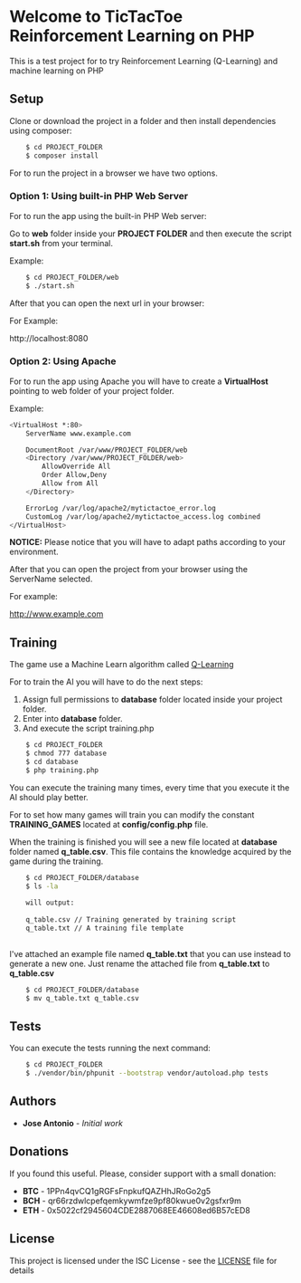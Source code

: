 # Welcome to TicTacToe Reinforcement Learning on PHP

This is a test project for to try Reinforcement Learning (Q-Learning) and machine learning on PHP

## Setup

Clone or download the project in a folder and then install dependencies using composer:

```bash
    $ cd PROJECT_FOLDER
    $ composer install
```

For to run the project in a browser we have two options.

### Option 1: Using built-in PHP Web Server

For to run the app using the built-in PHP Web server:

Go to **web** folder inside your **PROJECT FOLDER** and then execute the script **start.sh** from your terminal.

Example:

```bash
    $ cd PROJECT_FOLDER/web
    $ ./start.sh
```

After that you can open the next url in your browser:

For Example:

http://localhost:8080

### Option 2: Using Apache

For to run the app using Apache you will have to create a **VirtualHost** pointing to web folder of your project folder.

Example:

```bash
<VirtualHost *:80>
    ServerName www.example.com

    DocumentRoot /var/www/PROJECT_FOLDER/web
    <Directory /var/www/PROJECT_FOLDER/web>
        AllowOverride All
        Order Allow,Deny
        Allow from All
    </Directory>

    ErrorLog /var/log/apache2/mytictactoe_error.log
    CustomLog /var/log/apache2/mytictactoe_access.log combined
</VirtualHost>
```

**NOTICE:** Please notice that you will have to adapt paths according to your environment.

After that you can open the project from your browser using the ServerName selected.

For example:

http://www.example.com

## Training

The game use a Machine Learn algorithm called [Q-Learning](https://en.wikipedia.org/wiki/Q-learning)

For to train the AI you will have to do the next steps:

1. Assign full permissions to **database** folder located inside your project folder.
2. Enter into **database** folder.
3. And execute the script training.php

```bash
    $ cd PROJECT_FOLDER
    $ chmod 777 database
    $ cd database
    $ php training.php
```

You can execute the training many times, every time that you execute it the AI should play better.

For to set how many games will train you can modify the constant **TRAINING_GAMES** located at **config/config.php** file.

When the training is finished you will see a new file located at **database** folder named **q_table.csv**. This file contains the knowledge acquired by the game during the training.

```bash
    $ cd PROJECT_FOLDER/database
    $ ls -la
    
    will output:
    
    q_table.csv // Training generated by training script
    q_table.txt // A training file template
    
```

I've attached an example file named **q_table.txt** that you can use instead to generate a new one. Just rename the attached file from **q_table.txt** to **q_table.csv**

```bash
    $ cd PROJECT_FOLDER/database
    $ mv q_table.txt q_table.csv
```

## Tests

You can execute the tests running the next command:

```bash
    $ cd PROJECT_FOLDER
    $ ./vendor/bin/phpunit --bootstrap vendor/autoload.php tests
```

## Authors

* **Jose Antonio** - *Initial work*

## Donations

If you found this useful. Please, consider support with a small donation:

* **BTC** - 1PPn4qvCQ1gRGFsFnpkufQAZHhJRoGo2g5
* **BCH** - qr66rzdwlcpefqemkywmfze9pf80kwue0v2gsfxr9m
* **ETH** - 0x5022cf2945604CDE2887068EE46608ed6B57cED8

## License

This project is licensed under the ISC License - see the [LICENSE](LICENSE) file for details